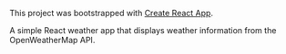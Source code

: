 This project was bootstrapped with [Create React App](https://github.com/facebook/create-react-app).

A simple React weather app that displays weather information from the OpenWeatherMap API.
